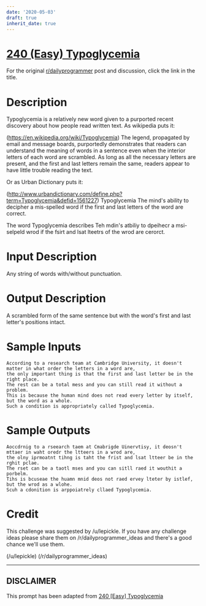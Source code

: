```yaml
---
date: '2020-05-03'
draft: true
inherit_date: true
---
```


# [240 (Easy) Typoglycemia](https://www.reddit.com/r/dailyprogrammer/comments/3s4nyq/20151109_challenge_240_easy_typoglycemia/)

For the original [r/dailyprogrammer](https://www.reddit.com/r/dailyprogrammer/) post and discussion, click the link in the title.

# Description
Typoglycemia is a relatively new word given to a purported recent discovery about how people read written text. As wikipedia puts it:

(https://en.wikipedia.org/wiki/Typoglycemia)
The legend, propagated by email and message boards, purportedly demonstrates that readers can understand the meaning of words in a sentence even when the interior letters of each word are scrambled. As long as all the necessary letters are present, and the first and last letters remain the same, readers appear to have little trouble reading the text.

Or as Urban Dictionary puts it:

(http://www.urbandictionary.com/define.php?term=Typoglycemia&defid=1561227)
Typoglycemia
The mind's ability to decipher a mis-spelled word if the first and last letters of the word are correct.

The word Typoglycemia describes Teh mdin's atbiliy to dpeihecr a msi-selpeld wrod if the fsirt and lsat lteetrs of the wrod are cerorct.

# Input Description
Any string of words with/without punctuation.

# Output Description
A scrambled form of the same sentence but with the word's first and last letter's positions intact.

# Sample Inputs

```
According to a research team at Cambridge University, it doesn't matter in what order the letters in a word are, 
the only important thing is that the first and last letter be in the right place. 
The rest can be a total mess and you can still read it without a problem.
This is because the human mind does not read every letter by itself, but the word as a whole. 
Such a condition is appropriately called Typoglycemia.
```
# Sample Outputs

```
Aoccdrnig to a rseearch taem at Cmabrigde Uinervtisy, it deosn't mttaer in waht oredr the ltteers in a wrod are, 
the olny iprmoatnt tihng is taht the frist and lsat ltteer be in the rghit pclae. 
The rset can be a taotl mses and you can sitll raed it wouthit a porbelm. 
Tihs is bcuseae the huamn mnid deos not raed ervey lteter by istlef, but the wrod as a wlohe. 
Scuh a cdonition is arppoiatrely cllaed Typoglycemia.
```
# Credit
This challenge was suggested by /u/lepickle. If you have any challenge ideas please share them on /r/dailyprogrammer_ideas and there's a good chance we'll use them.

(/u/lepickle)
(/r/dailyprogrammer_ideas)

----
## **DISCLAIMER**
This prompt has been adapted from [240 [Easy] Typoglycemia](https://www.reddit.com/r/dailyprogrammer/comments/3s4nyq/20151109_challenge_240_easy_typoglycemia/
)
